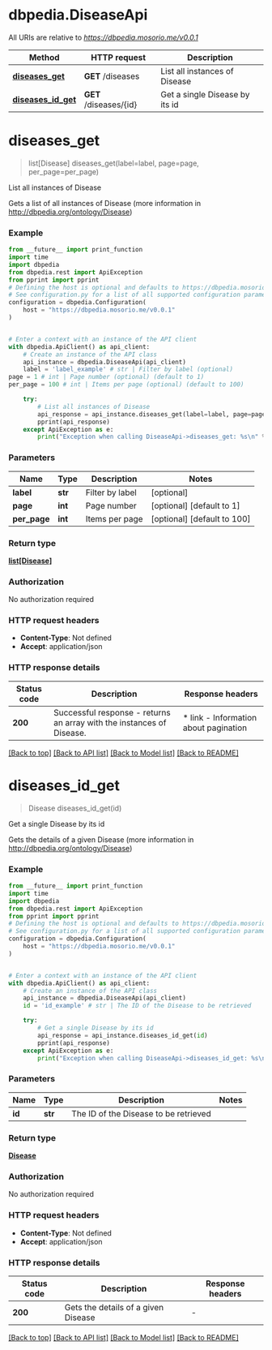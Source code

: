 # dbpedia.DiseaseApi

All URIs are relative to *https://dbpedia.mosorio.me/v0.0.1*

Method | HTTP request | Description
------------- | ------------- | -------------
[**diseases_get**](DiseaseApi.md#diseases_get) | **GET** /diseases | List all instances of Disease
[**diseases_id_get**](DiseaseApi.md#diseases_id_get) | **GET** /diseases/{id} | Get a single Disease by its id


# **diseases_get**
> list[Disease] diseases_get(label=label, page=page, per_page=per_page)

List all instances of Disease

Gets a list of all instances of Disease (more information in http://dbpedia.org/ontology/Disease)

### Example

```python
from __future__ import print_function
import time
import dbpedia
from dbpedia.rest import ApiException
from pprint import pprint
# Defining the host is optional and defaults to https://dbpedia.mosorio.me/v0.0.1
# See configuration.py for a list of all supported configuration parameters.
configuration = dbpedia.Configuration(
    host = "https://dbpedia.mosorio.me/v0.0.1"
)


# Enter a context with an instance of the API client
with dbpedia.ApiClient() as api_client:
    # Create an instance of the API class
    api_instance = dbpedia.DiseaseApi(api_client)
    label = 'label_example' # str | Filter by label (optional)
page = 1 # int | Page number (optional) (default to 1)
per_page = 100 # int | Items per page (optional) (default to 100)

    try:
        # List all instances of Disease
        api_response = api_instance.diseases_get(label=label, page=page, per_page=per_page)
        pprint(api_response)
    except ApiException as e:
        print("Exception when calling DiseaseApi->diseases_get: %s\n" % e)
```

### Parameters

Name | Type | Description  | Notes
------------- | ------------- | ------------- | -------------
 **label** | **str**| Filter by label | [optional] 
 **page** | **int**| Page number | [optional] [default to 1]
 **per_page** | **int**| Items per page | [optional] [default to 100]

### Return type

[**list[Disease]**](Disease.md)

### Authorization

No authorization required

### HTTP request headers

 - **Content-Type**: Not defined
 - **Accept**: application/json

### HTTP response details
| Status code | Description | Response headers |
|-------------|-------------|------------------|
**200** | Successful response - returns an array with the instances of Disease. |  * link - Information about pagination <br>  |

[[Back to top]](#) [[Back to API list]](../README.md#documentation-for-api-endpoints) [[Back to Model list]](../README.md#documentation-for-models) [[Back to README]](../README.md)

# **diseases_id_get**
> Disease diseases_id_get(id)

Get a single Disease by its id

Gets the details of a given Disease (more information in http://dbpedia.org/ontology/Disease)

### Example

```python
from __future__ import print_function
import time
import dbpedia
from dbpedia.rest import ApiException
from pprint import pprint
# Defining the host is optional and defaults to https://dbpedia.mosorio.me/v0.0.1
# See configuration.py for a list of all supported configuration parameters.
configuration = dbpedia.Configuration(
    host = "https://dbpedia.mosorio.me/v0.0.1"
)


# Enter a context with an instance of the API client
with dbpedia.ApiClient() as api_client:
    # Create an instance of the API class
    api_instance = dbpedia.DiseaseApi(api_client)
    id = 'id_example' # str | The ID of the Disease to be retrieved

    try:
        # Get a single Disease by its id
        api_response = api_instance.diseases_id_get(id)
        pprint(api_response)
    except ApiException as e:
        print("Exception when calling DiseaseApi->diseases_id_get: %s\n" % e)
```

### Parameters

Name | Type | Description  | Notes
------------- | ------------- | ------------- | -------------
 **id** | **str**| The ID of the Disease to be retrieved | 

### Return type

[**Disease**](Disease.md)

### Authorization

No authorization required

### HTTP request headers

 - **Content-Type**: Not defined
 - **Accept**: application/json

### HTTP response details
| Status code | Description | Response headers |
|-------------|-------------|------------------|
**200** | Gets the details of a given Disease |  -  |

[[Back to top]](#) [[Back to API list]](../README.md#documentation-for-api-endpoints) [[Back to Model list]](../README.md#documentation-for-models) [[Back to README]](../README.md)

